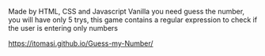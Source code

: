 Made by HTML, CSS and Javascript Vanilla
you need guess the number, you will have only 5 trys, this game contains a regular expression to check if the user is entering only numbers

https://itomasi.github.io/Guess-my-Number/
